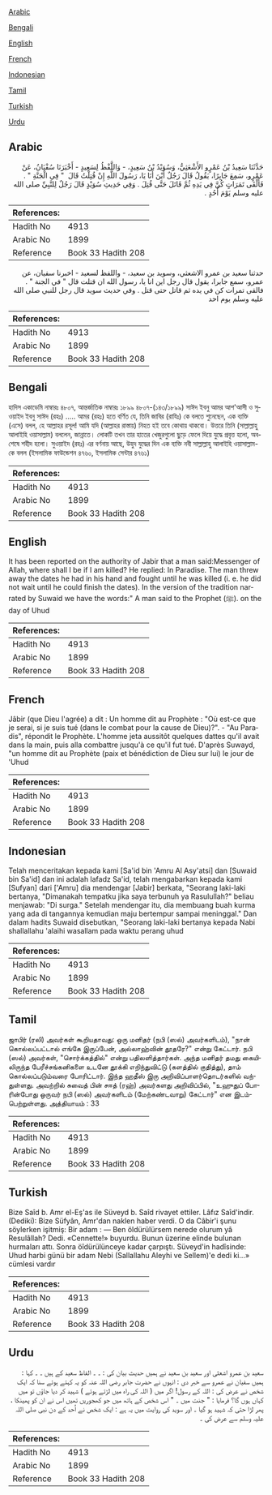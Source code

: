 [Arabic](#arabic)

[Bengali](#bengali)

[English](#english)

[French](#french)

[Indonesian](#indonesian)

[Tamil](#tamil)

[Turkish](#turkish)

[Urdu](#urdu)

## Arabic


<div dir="rtl" lang="ar" style={{fontSize:'larger',backgroundColor:'#f8f9fa',padding:20}}>
حَدَّثَنَا سَعِيدُ بْنُ عَمْرٍو الأَشْعَثِيُّ، وَسُوَيْدُ بْنُ سَعِيدٍ، - وَاللَّفْظُ لِسَعِيدٍ - أَخْبَرَنَا سُفْيَانُ، عَنْ عَمْرٍو، سَمِعَ جَابِرًا، يَقُولُ قَالَ رَجُلٌ أَيْنَ أَنَا يَا، رَسُولَ اللَّهِ إِنْ قُتِلْتُ قَالَ ‏ "‏ فِي الْجَنَّةِ ‏"‏ ‏.‏ فَأَلْقَى تَمَرَاتٍ كُنَّ فِي يَدِهِ ثُمَّ قَاتَلَ حَتَّى قُتِلَ ‏.‏ وَفِي حَدِيثِ سُوَيْدٍ قَالَ رَجُلٌ لِلنَّبِيِّ صلى الله عليه وسلم يَوْمَ أُحُدٍ ‏.‏
</div>
<div style={{backgroundColor:'#f8f9fa',padding:20, marginBottom: 10}}><table> <thead> <tr> <th>References:</th> <th></th> </tr> </thead> <tbody><tr><td>Hadith No</td><td>4913</td></tr><tr><td>Arabic No</td><td>1899</td></tr><tr><td>Reference</td><td>Book 33 Hadith 208</td></tr></tbody></table></div>


<div dir="rtl" lang="ar" style={{fontSize:'larger',backgroundColor:'#f8f9fa',padding:20}}>
حدثنا سعيد بن عمرو الاشعثي، وسويد بن سعيد، - واللفظ لسعيد - اخبرنا سفيان، عن عمرو، سمع جابرا، يقول قال رجل اين انا يا، رسول الله ان قتلت قال " في الجنة " . فالقى تمرات كن في يده ثم قاتل حتى قتل . وفي حديث سويد قال رجل للنبي صلى الله عليه وسلم يوم احد
</div>
<div style={{backgroundColor:'#f8f9fa',padding:20, marginBottom: 10}}><table> <thead> <tr> <th>References:</th> <th></th> </tr> </thead> <tbody><tr><td>Hadith No</td><td>4913</td></tr><tr><td>Arabic No</td><td>1899</td></tr><tr><td>Reference</td><td>Book 33 Hadith 208</td></tr></tbody></table></div>

## Bengali


<div dir="ltr" lang="bn" style={{fontSize:'larger',backgroundColor:'#f8f9fa',padding:20}}>
হাদিস একাডেমি নাম্বারঃ ৪৮০৭, আন্তর্জাতিক নাম্বারঃ ১৮৯৯ ৪৮০৭-(১৪৩/১৮৯৯) সাঈদ ইবনু আমর আশ'আসী ও সুওয়াইদ ইবনু সাঈদ (রহঃ) ..... আমর (রহঃ) হতে বর্ণিত যে, তিনি জাবির (রাযিঃ) কে বলতে শুনেছেন, এক ব্যক্তি (এসে) বলল, হে আল্লাহর রসূল! আমি যদি (আল্লাহর রাস্তায়) নিহত হই তবে কোথায় থাকবো। উত্তরে তিনি (সাল্লাল্লাহু আলাইহি ওয়াসাল্লাম) বললেন, জান্নাতে। লোকটি তখন তার হাতের খেজুরগুলো ছুড়ে ফেলে দিয়ে যুদ্ধে প্রবৃত্ত হলো, অবশেষে শহীদ হলো। সুওয়াইদ (রহঃ) এর বর্ণনায় আছে, উহুদ যুদ্ধের দিন এক ব্যক্তি নবী সাল্লাল্লাহু আলাইহি ওয়াসাল্লাম-কে বলল (ইসলামিক ফাউন্ডেশন ৪৭৬০, ইসলামিক সেন্টার ৪৭৬১)
</div>
<div style={{backgroundColor:'#f8f9fa',padding:20, marginBottom: 10}}><table> <thead> <tr> <th>References:</th> <th></th> </tr> </thead> <tbody><tr><td>Hadith No</td><td>4913</td></tr><tr><td>Arabic No</td><td>1899</td></tr><tr><td>Reference</td><td>Book 33 Hadith 208</td></tr></tbody></table></div>

## English


<div dir="ltr" lang="en" style={{fontSize:'larger',backgroundColor:'#f8f9fa',padding:20}}>
It has been reported on the authority of Jabir that a man said:Messenger of Allah, where shall I be if I am killed? He replied: In Paradise. The man threw away the dates he had in his hand and fought until he was killed (i. e. he did not wait until he could finish the dates). In the version of the tradition narrated by Suwaid we have the words:" A man said to the Prophet (ﷺ). on the day of Uhud
</div>
<div style={{backgroundColor:'#f8f9fa',padding:20, marginBottom: 10}}><table> <thead> <tr> <th>References:</th> <th></th> </tr> </thead> <tbody><tr><td>Hadith No</td><td>4913</td></tr><tr><td>Arabic No</td><td>1899</td></tr><tr><td>Reference</td><td>Book 33 Hadith 208</td></tr></tbody></table></div>

## French


<div dir="ltr" lang="fr" style={{fontSize:'larger',backgroundColor:'#f8f9fa',padding:20}}>
Jâbir (que Dieu l'agrée) a dit : Un homme dit au Prophète : "Où est-ce que je serai, si je suis tué (dans le combat pour la cause de Dieu)?". - "Au Paradis", répondit le Prophète. L'homme jeta aussitôt quelques dattes qu'il avait dans la main, puis alla combattre jusqu'à ce qu'il fut tué. D'après Suwayd, "un homme dit au Prophète (paix et bénédiction de Dieu sur lui) le jour de 'Uhud
</div>
<div style={{backgroundColor:'#f8f9fa',padding:20, marginBottom: 10}}><table> <thead> <tr> <th>References:</th> <th></th> </tr> </thead> <tbody><tr><td>Hadith No</td><td>4913</td></tr><tr><td>Arabic No</td><td>1899</td></tr><tr><td>Reference</td><td>Book 33 Hadith 208</td></tr></tbody></table></div>

## Indonesian


<div dir="ltr" lang="id" style={{fontSize:'larger',backgroundColor:'#f8f9fa',padding:20}}>
Telah menceritakan kepada kami [Sa'id bin 'Amru Al Asy'atsi] dan [Suwaid bin Sa'id] dan ini adalah lafadz Sa'id, telah mengabarkan kepada kami [Sufyan] dari ['Amru] dia mendengar [Jabir] berkata, "Seorang laki-laki bertanya, "Dimanakah tempatku jika saya terbunuh ya Rasulullah?" beliau menjawab: "Di surga." Setelah mendengar itu, dia membuang buah kurma yang ada di tangannya kemudian maju bertempur sampai meninggal." Dan dalam hadits Suwaid disebutkan, "Seorang laki-laki bertanya kepada Nabi shallallahu 'alaihi wasallam pada waktu perang uhud
</div>
<div style={{backgroundColor:'#f8f9fa',padding:20, marginBottom: 10}}><table> <thead> <tr> <th>References:</th> <th></th> </tr> </thead> <tbody><tr><td>Hadith No</td><td>4913</td></tr><tr><td>Arabic No</td><td>1899</td></tr><tr><td>Reference</td><td>Book 33 Hadith 208</td></tr></tbody></table></div>

## Tamil


<div dir="ltr" lang="ta" style={{fontSize:'larger',backgroundColor:'#f8f9fa',padding:20}}>
ஜாபிர் (ரலி) அவர்கள் கூறியதாவது: ஒரு மனிதர் (நபி (ஸல்) அவர்களிடம்), "நான் கொல்லப்பட்டால் எங்கே இருப்பேன், அல்லாஹ்வின் தூதரே?" என்று கேட்டார். நபி (ஸல்) அவர்கள், "சொர்க்கத்தில்" என்று பதிலளித்தார்கள். அந்த மனிதர் தமது கையிலிருந்த பேரீச்சங்கனிகளை உடனே தூக்கி எறிந்துவிட்டு (களத்தில் குதித்து), தாம் கொல்லப்படும்வரை போரிட்டார். இந்த ஹதீஸ் இரு அறிவிப்பாளர்தொடர்களில் வந்துள்ளது. அவற்றில் சுவைத் பின் சஈத் (ரஹ்) அவர்களது அறிவிப்பில், "உஹுதுப் போரின்போது ஒருவர் நபி (ஸல்) அவர்களிடம் (மேற்கண்டவாறு) கேட்டார்" என இடம்பெற்றுள்ளது. அத்தியாயம் : 33
</div>
<div style={{backgroundColor:'#f8f9fa',padding:20, marginBottom: 10}}><table> <thead> <tr> <th>References:</th> <th></th> </tr> </thead> <tbody><tr><td>Hadith No</td><td>4913</td></tr><tr><td>Arabic No</td><td>1899</td></tr><tr><td>Reference</td><td>Book 33 Hadith 208</td></tr></tbody></table></div>

## Turkish


<div dir="ltr" lang="tr" style={{fontSize:'larger',backgroundColor:'#f8f9fa',padding:20}}>
Bize Saîd b. Amr el-Eş'as ile Süveyd b. Saîd rivayet ettiler. Lâfız Saîd'indir. (Dediki): Bize Süfyân, Amr'dan naklen haber verdi. O da Câbir'i şunu söylerken işitmiş: Bir adam : — Ben öldürülürsem nerede olurum yâ Resulâllah? Dedi. «Cennette!» buyurdu. Bunun üzerine elinde bulunan hurmaları attı. Sonra öîdürülünceye kadar çarpıştı. Süveyd'in hadîsinde: Uhud harbi günü bir adam Nebi (Sallallahu Aleyhi ve Sellem)'e dedi ki...» cümlesi vardır
</div>
<div style={{backgroundColor:'#f8f9fa',padding:20, marginBottom: 10}}><table> <thead> <tr> <th>References:</th> <th></th> </tr> </thead> <tbody><tr><td>Hadith No</td><td>4913</td></tr><tr><td>Arabic No</td><td>1899</td></tr><tr><td>Reference</td><td>Book 33 Hadith 208</td></tr></tbody></table></div>

## Urdu


<div dir="rtl" lang="ur" style={{fontSize:'larger',backgroundColor:'#f8f9fa',padding:20}}>
سعید بن عمرو اشعثی اور سعید بن سعید نے ہمیں حدیث بیان کی : ۔ ۔ الفاظ سعید کے ہیں ۔ ۔ کہا : ہمیں سفیان نے عمرو سے خبر دی : انہوں نے حضرت جابر رضی اللہ عنہ کو یہ کہتے ہوئے سنا کہ ایک شخص نے عرض کی : اللہ کے رسول! اگر میں ( اللہ کی راہ میں لڑتے ہوئے ) شہید کر دیا جاؤں تو میں کہاں ہوں گا؟ فرمایا : " جنت میں ۔ " اس شخص کے ہاتھ میں جو کھجوریں تھیں اس نے ان کو پھینکا ، پھر لڑا حتی کہ شہید ہو گیا ۔ اور سوید کی روایت میں یہ ہے : ایک شخص نے اُحد کے دن نبی صلی اللہ علیہ وسلم سے عرض کی ۔
</div>
<div style={{backgroundColor:'#f8f9fa',padding:20, marginBottom: 10}}><table> <thead> <tr> <th>References:</th> <th></th> </tr> </thead> <tbody><tr><td>Hadith No</td><td>4913</td></tr><tr><td>Arabic No</td><td>1899</td></tr><tr><td>Reference</td><td>Book 33 Hadith 208</td></tr></tbody></table></div>
